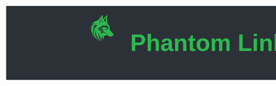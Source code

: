 <style>
    :root {
        --green-commit-color: #2dba4e;
        --github-bg-color: #2b3137;
        --white: #ffffff;
    }

    .container {
        display: flex;
        justify-content: center;
        align-content: center;
        gap: 1rem;
        width: 100dvw;
        background-color: var(--github-bg-color);
    }

    .center-items {
        display: flex;
        justify-content: center;
        align-content: center;
        height: 100%;
    }
    
    .wolf-icon {
        background-color: var(--github-bg-color);
        fill: var(--green-commit-color);
    }

    mark{
        color:red;
    }

    /* Font style */
    .doto-font {
        font-family: "Doto", sans-serif;
        font-optical-sizing: auto;
        font-weight: 700;
        font-style: normal;
        font-variation-settings: "ROND" 0;
        color: var(--green-commit-color);
    }
</style>

<link rel="preconnect" href="https://fonts.googleapis.com">
<link rel="preconnect" href="https://fonts.gstatic.com" crossorigin>
<link href="https://fonts.googleapis.com/css2?family=Doto:wght@100..900&display=swap" rel="stylesheet">

<!-- Banner -->
<div class="container">
<div>
    <?xml version="1.0" encoding="UTF-8"?>
    <svg id="a" xmlns="http://www.w3.org/1500/svg" class="wolf-icon" width="120px" height="120px" viewBox="0 0 800 600.7"><path d="M402.32,554.9c-6.46-5-13.05-9.85-19.36-15.04-19.53-16.04-37.82-33.36-54.02-52.83-20.95-25.18-33.83-53.86-37.83-86.43-2.49-20.27-1.46-40.34,4.07-61.11-6.45,9.81-10.73,19.51-13.61,29.8-8.03,28.67-4.93,56.47,6.36,83.74,11.44,27.64,27.73,52.16,47.27,74.62,4.8,5.51,9.97,10.7,14.78,16.39-1.72-1.21-3.5-2.34-5.14-3.64-20.29-16-39.49-33.17-56.42-52.75-16.62-19.23-29.67-40.58-34.77-65.74-10.43-51.45,.53-97.93,34.14-138.63,10.03-12.15,22.08-22.07,36.19-30.73-11.43-2.01-22.16-1.39-32.86,.19-10.85,1.6-21.07,5.16-30.8,10.81,3.44-7.7,10.65-17.05,23.64-28.38,9.2-8.03,19.31-15.03,28.24-21.89-6.84,.33-35.73,18-47.51,29.53-14.12,13.82-22.99,30.41-27.31,50.4,12.14-12.17,26.37-19.31,41.63-24.97-4.65,5.15-9.48,9.92-13.64,15.22-13.59,17.34-22.26,36.95-25.03,58.83-6.25,49.36,3.74,95.88,25.35,140.26,.54,1.1,1.06,2.22,1.58,3.33,.03,.07-.06,.2-.1,.3-6.39-6.2-24.9-37.67-32.41-57.28-7.97-20.81-13.23-42.13-13.45-64.7-4.22,5.14-9.06,19.92-10.91,32.99-6.55-21.8-10.72-78.6,12.28-116.13-5.62,2.57-17.1,14.85-23.5,25.69-5.92,10.01-10.99,20.52-16.53,30.72,15.3-53.99,39.13-102.54,87-135.95-22,6.21-42.39,15.82-61.31,29.65,6.23-6.45,11.74-12.82,17.93-18.43,28.2-25.55,61.47-41.39,98.1-50.71,1.99-.51,4.13-1.84,5.44-3.42,15.52-18.57,30.81-37.32,46.33-55.9,12.48-14.94,25.18-29.71,38.24-44.46-.79,27.02-2.45,53.99,2.95,81.85,26.87-26.98,53.05-53.27,79.54-79.87-1.17,11.79-2.34,23.16-3.43,34.54-1.98,20.63-4.1,41.31-2.2,62.02,1.44,15.65,4.06,31.2,6.19,46.79,1,7.35,1.99,14.7,3.19,22.02,.23,1.39,1.05,3.05,2.14,3.88,18.91,14.43,29.52,34.29,35.89,56.5,1.58,5.52-.17,12.05-.6,18.09-.47,6.73-1.23,13.45-1.73,20.18-.08,1.13,.18,2.54,.83,3.42,18.08,24.56,36.11,49.16,56.42,71.98,6.3,7.08,13.34,13.04,22.19,16.66,.61,.25,1.15,.65,2.32,1.33-2.59,3.16-4.86,6.34-7.54,9.11-9.05,9.36-20.17,15.73-31.74,21.35-6.86,3.33-13.98,6.13-20.83,9.47-4.02,1.95-7.87,1.86-12.06,.87-12.81-3.02-23.81-9.75-34.88-16.43-7.88-4.76-15.91-9.26-23.91-13.81-1.61-.92-3.41-1.51-5.69-2.49,2.99,3.03,5.51,5.59,8.53,8.65-13.08-2.06-25-1.03-36.14,4.88-14.8,7.85-22.24,20.62-23.49,36.96-1.15,15.03,1.16,29.59,7.84,43.28,.08,.16-.04,.42-.14,1.09-11.12-12.46-20.26-25.79-26.31-41.08-6.1-15.42-8.14-31.45-6.46-48.16-5.25,7.41-10.36,33.8-9.34,47.71,1.2,16.39,4.97,32.06,12.96,46.6-36.88-41.82-65.94-87.43-71.02-144.95-.74,4.07-1.59,8.12-2.17,12.21-.6,4.23-1.07,8.49-1.36,12.75-1.56,22.46,2.69,43.85,11.99,64.3,12.86,28.29,30.2,53.64,50.28,77.22,2.04,2.4,4.15,4.73,6.23,7.1l-.5,.65Zm-9.82-222.95c-15.7,10.15-26.32,23.79-30.87,42.4,3.98-2.64,7.37-5.24,11.08-7.24,3.64-1.96,7.53-3.51,11.45-4.86,4.02-1.39,8.16-2.49,12.31-3.41,4.01-.89,8.1-1.4,12.16-2.08-24.19,16.16-29.86,38.57-27.84,55.21,3.75-8.57,10.38-13.87,18.69-17.26,8.19-3.35,16.79-4.92,25.58-5.48,16.24-1.04,31.65,2.58,45.95,9.86,21.8,11.1,43.2,22.99,64.76,34.56,3.9,2.09,7.74,4.29,11.61,6.44l.42-.71c-3.15-2.02-6.27-4.09-9.45-6.04-23.45-14.41-46.77-29.02-70.41-43.1-14.8-8.82-30.81-14.27-48.38-13.13-5.69,.37-11.33,1.65-17.15,2.54,12.17-12.55,26.79-20.53,44.62-24.57-17.76-6.8-35.13-9.74-53.51-8.25,6.47-5.3,12.94-10.5,19.97-14.78,7.1-4.32,14.75-7.72,22.24-11.56-22.93-6.58-45.83-8.16-69.32,.66,.82-1.02,1.17-1.53,1.6-1.97,8.7-8.9,18.36-16.61,29.08-22.93,10.76-6.35,22.22-10.96,34.8-11.72,21.37-1.28,39.58,6.57,55.53,20.26,7.36,6.32,13.24,13.85,17.33,23.82,1.93-8.37,3.04-15.96,5.49-23.08,2.94-8.54,1-15.81-3.45-22.96-.18-.29-.32-.59-.49-.89-11.34-19.63-28.08-33.41-47.76-43.96-3.56-1.91-7.25-3.59-10.89-5.37,13.27,12.44,26.03,25,34.13,42.63-28.16-18.42-57.51-24.26-89.25-14.27,2.31,.74,4.7,1.03,7.06,1.45,2.32,.41,4.63,.87,6.91,1.46,2.25,.58,4.45,1.36,6.67,2.05-17.77,5.13-33.32,14.34-49.28,22.76-13.48,7.12-27.35,13.49-41.1,20.08-2.66,1.28-5.58,2.01-8.39,3l.22,1.15c7.86-.93,15.86-1.26,23.56-2.96,7.63-1.68,14.96-4.74,22.64-7.27-13.59,13.75-25.59,28.35-29.6,48.16,18.74-12.64,39.41-17.45,61.27-18.66Zm87.51-137.94c-9.69-8.44-13.91-18.5-14.79-30.15-.9-11.83,1.61-23.24,4.64-34.53,1.99-7.41,4.43-14.71,6.66-22.04-.15,.04-.4,.04-.54,.16-16.66,14.36-30.41,31.15-41.6,50.04-.53,.89-.4,2.62,.11,3.61,4.93,9.54,11.71,17.55,20.51,23.74,7.24,5.1,15.15,8.6,25.03,9.16Zm-112.84,49.26c.06-.75,.18-1.1,.11-1.4-5.9-23-4.74-45.89,1.22-68.66,6.49-24.81,19.09-46.63,33.38-67.61,.46-.67,.84-1.39,1.25-2.09-.67,.06-1.03,.31-1.33,.62-11.48,12.12-21.99,25-30.54,39.38-13.31,22.4-19.5,46.28-14.69,72.33,1.78,9.65,5.33,18.67,10.6,27.41Zm77.04,58.22l-.26,.38c8.02,10.42,16.01,20.87,24.12,31.21,.61,.78,2.1,1.19,3.19,1.22,5.74,.13,11.49,.24,17.23,.03,2.61-.09,4.04,.87,5.39,2.99,3.06,4.82,6.4,9.46,9.63,14.17-.47-4.61-1.27-9.01-2.3-13.36-.25-1.07-1.03-2.32-1.94-2.88-18.32-11.31-36.69-22.53-55.06-33.76Zm-23.96-99.65c-2.03-2.44-4.08-4.62-5.81-7.03-6.59-9.18-8.14-20.07-9.8-30.79-1.91-12.41-3.15-24.92-4.66-37.19-.03,.14-.2,.53-.2,.92-.44,20.24-.87,40.47-1.26,60.71-.02,.83,.24,1.87,.75,2.47,5.46,6.41,12.24,10.36,20.97,10.9Z"/></svg>
</div>

<div height="120px">
    <div class="center-items">
        <p class="header doto-font" style="font-size: 4rem;">Phantom Link</p>
    </div>
</div>
</div>  